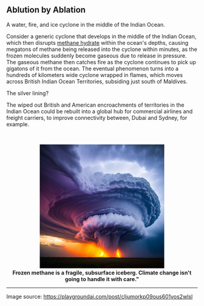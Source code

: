 ## Ablution by Ablation 

A water, fire, and ice cyclone in the middle of the Indian Ocean. 

Consider a generic cyclone that develops in the middle of the Indian Ocean, which then disrupts [methane hydrate](https://en.wikipedia.org/wiki/Methane_clathrate#Reservoir_size) within the ocean's depths, causing megatons of methane being released into the cyclone within minutes, as the frozen molecules suddenly become gaseous due to release in pressure. The gaseous methane then catches fire as the cyclone continues to pick up gigatons of it from the ocean. The eventual phenomenon turns into a hundreds of kilometers wide cyclone wrapped in flames, which moves across British Indian Ocean Territories, subsiding just south of Maldives. 

The silver lining?

The wiped out British and American encroachments of territories in the Indian Ocean could be rebuilt into a global hub for commercial airlines and freight carriers, to improve connectivity between, Dubai and Sydney, for example. 

<br>
<p align="center">
    <img width="65%" src="./src/cyclone-picking_up-icey_fire.jpeg"></img>
    <br>
    <b>Frozen methane is a fragile, subsurface iceberg. Climate change isn't going to handle it with care."</b> 
</p>

---

Image source: https://playgroundai.com/post/cljumorkp09ous601vos2wlsl 
